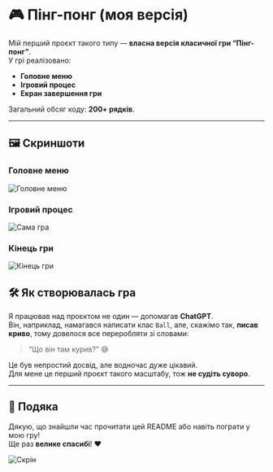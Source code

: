 # 🎮 Пінг-понг (моя версія)

Мій перший проєкт такого типу — **власна версія класичної гри “Пінг-понг”**.  
У грі реалізовано:
- **Головне меню**
- **Ігровий процес**
- **Екран завершення гри**

Загальний обсяг коду: **200+ рядків**.

---

## 🖼️ Скриншоти

### Головне меню
![Головне меню](https://github.com/user-attachments/assets/302f8ea7-7abe-4d24-8bd6-bd988ea63a0c)

### Ігровий процес
![Сама гра](https://github.com/user-attachments/assets/babcbb6b-917b-4526-bf62-49b0fae77f08)

### Кінець гри
![Кінець гри](https://github.com/user-attachments/assets/cc4a9511-4fea-4ffc-ac99-aedc4f8ec1b6)

## 🛠️ Як створювалась гра

Я працював над проєктом не один — допомагав **ChatGPT**.  
Він, наприклад, намагався написати клас `Ball`, але, скажімо так, **писав криво**, тому довелося все переробляти зі словами:  
> “Що він там курив?” 😅

Це був непростий досвід, але водночас дуже цікавий.  
Для мене це перший проєкт такого масштабу, тож **не судіть суворо**.

---

## 🙏 Подяка

Дякую, що знайшли час прочитати цей README або навіть пограти у мою гру!  
Ще раз **велике спасибі**! ❤️

![Скрін](https://github.com/user-attachments/assets/e1a88a55-0f7b-438a-8657-0786e47c0f0a)
